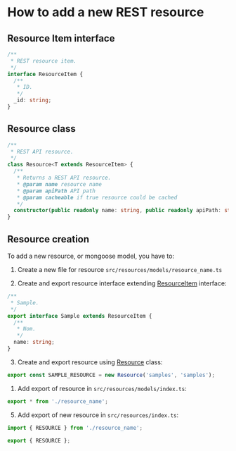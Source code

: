 # How to add a new REST resource

## Resource Item interface

```typescript
/**
 * REST resource item.
 */
interface ResourceItem {
  /**
   * ID.
   */
  _id: string;
}
```

## Resource class

```typescript
/**
 * REST API resource.
 */
class Resource<T extends ResourceItem> {
  /**
   * Returns a REST API resource.
   * @param name resource name
   * @param apiPath API path
   * @param cacheable if true resource could be cached
   */
  constructor(public readonly name: string, public readonly apiPath: string, public readonly cacheable = true) {}
}
```

## Resource creation

To add a new resource, or mongoose model, you have to:

1.  Create a new file for resource `src/resources/models/resource_name.ts`

2.  Create and export resource interface extending [ResourceItem](#resource-item-interface) interface:

```typescript
/**
 * Sample.
 */
export interface Sample extends ResourceItem {
  /**
   * Nom.
   */
  name: string;
}
```

3.  Create and export resource using [Resource](#resource-class) class:

```typescript
export const SAMPLE_RESOURCE = new Resource('samples', 'samples');
```

1.  Add export of resource in `src/resources/models/index.ts`:

```typescript
export * from './resource_name';
```

5.  Add export of new resource in `src/resources/index.ts`:

```typescript
import { RESOURCE } from './resource_name';

export { RESOURCE };
```
